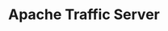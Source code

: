 ---
codehost: https://github.com/https://github.com/apache/trafficserver
logohandle: apache_trafficserver
sort: trafficserver
tags:
- apache
- proxy_server
title: Apache Traffic Server
twitter: https://x.com/trafficserver
website: https://trafficserver.apache.org/
---